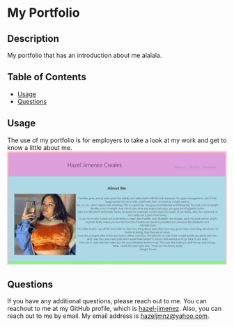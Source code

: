 # My Portfolio

## Description
  My portfolio that has an introduction about me alalala. 
  ## Table of Contents

  * [Usage](#usage)
  * [Questions](#questions)

  ## Usage
  The use of my portfolio is for employers to take a look at my work and get to know a little about me. 
  ![ScreenShot](/assets/images/readme.jpg)
  </br>

  ## Questions
  If you have any additional questions, please reach out to me.
  You can reachout to me at my GitHub profile, which is [hazel-jimenez](https://github.com/hazel-jimenez).
  Also, you can reach out to me by email. My email address is hazeljmnz@yahoo.com.